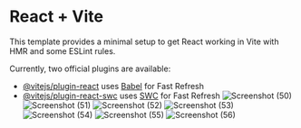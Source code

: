 # React + Vite

This template provides a minimal setup to get React working in Vite with HMR and some ESLint rules.

Currently, two official plugins are available:

- [@vitejs/plugin-react](https://github.com/vitejs/vite-plugin-react/blob/main/packages/plugin-react/README.md) uses [Babel](https://babeljs.io/) for Fast Refresh
- [@vitejs/plugin-react-swc](https://github.com/vitejs/vite-plugin-react-swc) uses [SWC](https://swc.rs/) for Fast Refresh
![Screenshot (50)](https://github.com/SUDESHGOWDQ/netflixweb/assets/112839296/6396370a-b30a-44ee-93b5-61eea10a1e09)
![Screenshot (51)](https://github.com/SUDESHGOWDQ/netflixweb/assets/112839296/e1d972f7-dbfe-434b-946b-2dbcff39f559)
![Screenshot (52)](https://github.com/SUDESHGOWDQ/netflixweb/assets/112839296/54d93471-e63c-43ee-9a4d-31894ef91ef9)
![Screenshot (53)](https://github.com/SUDESHGOWDQ/netflixweb/assets/112839296/91fa281e-dcc2-41b0-8684-617b541000ba)
![Screenshot (54)](https://github.com/SUDESHGOWDQ/netflixweb/assets/112839296/a4bf5a1a-28cd-464c-bebf-cd01781cfc60)
![Screenshot (55)](https://github.com/SUDESHGOWDQ/netflixweb/assets/112839296/210073db-2136-4973-a5f8-9197d7b01c0c)
![Screenshot (56)](https://github.com/SUDESHGOWDQ/netflixweb/assets/112839296/8da3b2f0-1978-4e83-a022-ad46f78622ce)
